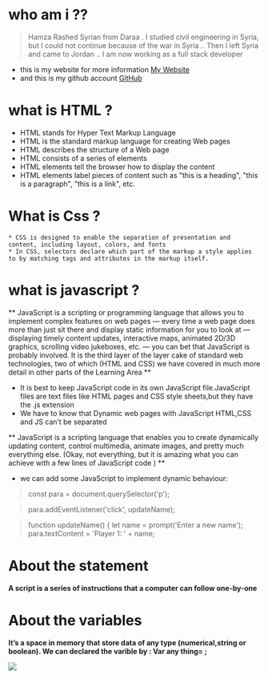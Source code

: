 # who am i ?? 
 > Hamza Rashed Syrian from Daraa . I studied civil engineering in Syria, but I could not continue because of the war in Syria .. Then I left Syria and came to Jordan ..
I am now working as a full stack developer
* this is my website for more information [My Website](https://hamzarashed.herokuapp.com/)
* and this is my github account [GitHub](https://github.com/Hamza-Rashed/)

# what is HTML ?
   * HTML stands for Hyper Text Markup Language
   * HTML is the standard markup language for creating Web pages
   * HTML describes the structure of a Web page
   * HTML consists of a series of elements
   * HTML elements tell the browser how to display the content
   * HTML elements label pieces of content such as "this is a heading", "this is a paragraph", "this is a link", etc.
   
   # What is Css ?

    * CSS is designed to enable the separation of presentation and content, including layout, colors, and fonts
    * In CSS, selectors declare which part of the markup a style applies to by matching tags and attributes in the markup itself.
   
   
   
   # what is javascript ?

** JavaScript is a scripting or programming language that allows you to implement complex features on web
pages — every time a web page does more than just sit there and display static information for you to 
look at — displaying timely content updates, interactive maps, animated 2D/3D graphics, scrolling video 
jukeboxes, etc. — you can bet that JavaScript is probably involved. It is the third layer of the layer 
cake of standard web technologies, two of which (HTML and CSS) we have covered in much more detail in 
other parts of the Learning Area **

* It is best to keep JavaScript code in its own JavaScript file.JavaScript files 
are text files like HTML pages and CSS style sheets,but they have the .js extension
*  We have to know that Dynamic web pages with JavaScript HTML,CSS and JS can’t be separated 

** JavaScript is a scripting language that enables you to create dynamically updating content,
control multimedia, animate images, and pretty much everything else. (Okay, not everything, 
but it is amazing what you can achieve with a few lines of JavaScript code ) **

* we can add some JavaScript to implement dynamic behaviour:
>const para = document.querySelector('p');

>para.addEventListener('click', updateName);

>function updateName() {
 > let name = prompt('Enter a new name');
 > para.textContent = 'Player 1: ' + name;

# About the statement
**A script is a series of instructions that a computer can follow one-by-one**

# About the variables
**It’s a space in memory that store data of any type (numerical,string or boolean). We can declared the varible by : Var any thing= ;**


![](https://cdn.pixabay.com/photo/2016/03/27/18/54/technology-1283624_960_720.jpg)
